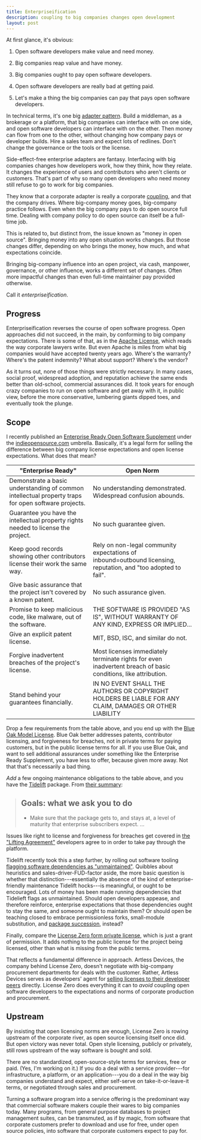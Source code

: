 ```yaml
---
title: Enterpriseification
description: coupling to big companies changes open development
layout: post
---
```


At first glance, it's obvious:

1. Open software developers make value and need money.

2. Big companies reap value and have money.

3. Big companies ought to pay open software developers.

4. Open software developers are really bad at getting paid.

5. Let's make a thing the big companies can pay that pays open software developers.

In technical terms, it's one big [adapter pattern](https://en.wikipedia.org/wiki/Adapter_pattern).  Build a middleman, as a brokerage or a platform, that big companies can interface with on one side, and open software developers can interface with on the other.  Then money can flow from one to the other, without changing how company pays or developer builds.  Hire a sales team and expect lots of redlines.  Don't change the governance or the tools or the license.

Side-effect-free enterprise adapters are fantasy.  Interfacing with big companies changes how developers work, how they think, how they relate.  It changes the experience of users and contributors who aren't clients or customers.  That's part of why so many open developers who need money still refuse to go to work for big companies.

They know that a corporate adapter is really a corporate [coupling](https://en.wikipedia.org/wiki/Coupling), and that the company drives.  Where big-company money goes, big-company practice follows.  Even when the big company pays to do open source full time.  Dealing with company policy to do open source can itself be a full-time job.

This is related to, but distinct from, the issue known as "money in open source".  Bringing money into any open situation works changes.  But those changes differ, depending on who brings the money, how much, and what expectations coincide.

Bringing big-company influence into an open project, via cash, manpower, governance, or other influence, works a different set of changes.  Often more impactful changes than even full-time maintainer pay provided otherwise.

Call it <dfn>enterpriseification</dfn>.

## Progress

Enterpriseification reverses the course of open software progress.  Open approaches did not succeed, in the main, by conforming to big company expectations.  There is some of that, as in the [Apache License](https://www.apache.org/licenses/LICENSE-2.0), which reads the way corporate lawyers write.  But even Apache is miles from what big companies would have accepted twenty years ago.  Where's the warranty?  Where's the patent indemnity?  What about support?  Where's the vendor?

As it turns out, none of those things were strictly necessary.  In many cases, social proof, widespread adoption, and reputation achieve the same ends better than old-school, commercial assurances did.  It took years for enough crazy companies to run on open software and get away with it, in public view, before the more conservative, lumbering giants dipped toes, and eventually took the plunge.

## Scope

I recently published an [Enterprise Ready Open Software Supplement](https://writing.kemitchell.com/2019/04/11/enterprise-supplement.html) under the [indieopensource.com](https://indieopensource.com) umbrella.  Basically, it's a legal form for selling the difference between big company license expectations and open license expectations.  What does that mean?

| "Enterprise Ready"                                           | Open Norm                                                    |
| ------------------------------------------------------------ | ------------------------------------------------------------ |
| Demonstrate a basic understanding of common intellectual property traps for open software projects. | No understanding demonstrated. Widespread confusion abounds. |
| Guarantee you have the intellectual property rights needed to license the project. | No such guarantee given.                                     |
| Keep good records showing other contributors license their work the same way. | Rely on non-legal community expectations of inbound=outbound licensing, reputation, and "too adopted to fail". |
| Give basic assurance that the project isn't covered by a known patent. | No such assurance given.                                     |
| Promise to keep malicious code, like malware, out of the software. | THE SOFTWARE IS PROVIDED "AS IS", WITHOUT WARRANTY OF ANY KIND, EXPRESS OR IMPLIED... |
| Give an explicit patent license.                             | MIT, BSD, ISC, and similar do not.                           |
| Forgive inadvertent breaches of the project's license.       | Most licenses immediately terminate rights for even inadvertent breach of basic conditions, like attribution. |
| Stand behind your guarantees financially.                    | IN NO EVENT SHALL THE AUTHORS OR COPYRIGHT HOLDERS BE LIABLE FOR ANY CLAIM, DAMAGES OR OTHER LIABILITY |

Drop a few requirements from the table above, and you end up with the [Blue Oak Model License](https://blueoakcouncil.org/license/1.0.0).  Blue Oak better addresses patents, contributor licensing, and forgiveness for breaches, not in private terms for paying customers, but in the public license terms for all.  If you use Blue Oak, and want to sell additional assurances under something like the Enterprise Ready Supplement, you have less to offer, because given more away.  Not that that's necessarily a bad thing.

_Add_ a few ongoing maintenance obligations to the table above, and you have the [Tidelift](https://tidelift.com/) package.  From [their summary](https://tidelift.com/docs/lifting/tasks-overview):

> ## Goals: what we ask you to do
> - Make sure that the package gets to, and stays at, a level of maturity that enterprise subscribers expect.
> ...

Issues like right to license and forgiveness for breaches get covered in [the "Lifting Agreement"](https://writing.kemitchell.com/2018/09/18/Lifting-Agreement.html) developers agree to in order to take pay through the platform.

Tidelift recently took this a step further, by rolling out software tooling [flagging software dependencies as "unmaintained"](https://blog.tidelift.com/up-to-20-percent-of-your-application-dependencies-may-be-unmaintained).  Quibbles about heuristics and sales-driver-FUD-factor aside, the more basic question is whether that distinction---essentially the absence of the kind of enterprise-friendly maintenance Tidelift hocks---is meaningful, or ought to be encouraged.  Lots of money has been made running dependencies that Tidelieft flags as unmaintained.  Should open developers appease, and therefore reinforce, enterprise expectations that those dependencies ought to stay the same, and someone ought to maintain them?  Or should open be teaching closed to embrace permissionless forks, small-module substitution, and [package succession](https://github.com/yargs/yargs), instead?

Finally, compare the [License Zero form private license](https://licensezero.com/licenses/private), which is just a grant of permission.  It adds nothing to the public license for the project being licensed, other than what is missing from the public terms.

That reflects a fundamental difference in approach.  Artless Devices, the company behind License Zero, doesn't negotiate with big-company procurement departments for deals with the customer.  Rather, Artless Devices serves as developers' agent for [selling licenses to their developer peers](https://blog.licensezero.com/2018/01/26/developer-licensing.html) directly.  License Zero does everything it can to _avoid_ coupling open software developers to the expectations and norms of corporate production and procurement.

## Upstream

By insisting that open licensing norms are enough, License Zero is rowing upstream of the corporate river, as open source licensing itself once did.  But open victory was never total.  Open style licensing, publicly or privately, still rows upstream of the way software is bought and sold.

There are no standardized, open-source-style terms for services, free or paid.  (Yes, I'm working on it.)  If you do a deal with a service provider---for infrastructure, a platform, or an application---you do a deal in the way big companies understand and expect, either self-serve on take-it-or-leave-it terms, or negotiated through sales and procurement.

Turning a software program into a service offering is the predominant way that commercial software makers couple their wares to big companies today.  Many programs, from general purpose databases to project management suites, can be  transmuted, as if by magic, from software that corporate customers prefer to download and use for free, under open source policies, into software that corporate customers expect to pay for.
